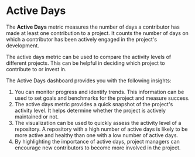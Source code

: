 # Active Days

The **Active Days** metric measures the number of days a contributor has made at least one contribution to a project. It counts the number of days on which a contributor has been actively engaged in the project's development.

The active days metric can be used to compare the activity levels of different projects. This can be helpful in deciding which project to contribute to or invest in.

The Active Days dashboard provides you with the following insights:

1. You can monitor progress and identify trends. This information can be used to set goals and benchmarks for the project and measure success.
2. The active days metric provides a quick snapshot of the project's activity level. It helps determine whether the project is actively maintained or not.
3. The visualization can be used to quickly assess the activity level of a repository. A repository with a high number of active days is likely to be more active and healthy than one with a low number of active days.
4. By highlighting the importance of active days, project managers can encourage new contributors to become more involved in the project.
